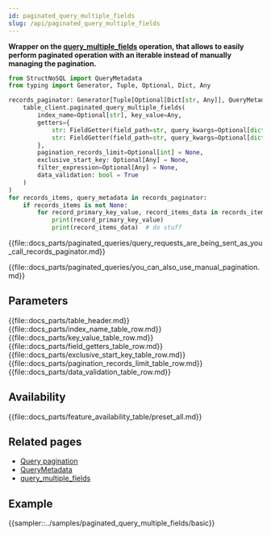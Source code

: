 ```yaml
---
id: paginated_query_multiple_fields
slug: /api/paginated_query_multiple_fields
---
```


**Wrapper on the [query_multiple_fields](../api/query_multiple_fields.md) operation, that allows to easily perform 
paginated operation with an iterable instead of manually managing the pagination.**

```python
from StructNoSQL import QueryMetadata
from typing import Generator, Tuple, Optional, Dict, Any

records_paginator: Generator[Tuple[Optional[Dict[str, Any]], QueryMetadata], None, None] = (
    table_client.paginated_query_multiple_fields(
        index_name=Optional[str], key_value=Any,
        getters={
            str: FieldGetter(field_path=str, query_kwargs=Optional[dict]),
            str: FieldGetter(field_path=str, query_kwargs=Optional[dict])
        },
        pagination_records_limit=Optional[int] = None,
        exclusive_start_key: Optional[Any] = None,
        filter_expression=Optional[Any] = None,
        data_validation: bool = True
    )
)
for records_items, query_metadata in records_paginator:
    if records_items is not None:
        for record_primary_key_value, record_items_data in records_items.items():
            print(record_primary_key_value)
            print(record_items_data)  # do stuff
```

{{file::docs_parts/paginated_queries/query_requests_are_being_sent_as_you_call_records_paginator.md}}

{{file::docs_parts/paginated_queries/you_can_also_use_manual_pagination.md}}

## Parameters
{{file::docs_parts/table_header.md}}
{{file::docs_parts/index_name_table_row.md}}
{{file::docs_parts/key_value_table_row.md}}
{{file::docs_parts/field_getters_table_row.md}}
{{file::docs_parts/exclusive_start_key_table_row.md}}
{{file::docs_parts/pagination_records_limit_table_row.md}}
{{file::docs_parts/data_validation_table_row.md}}

## Availability
{{file::docs_parts/feature_availability_table/preset_all.md}}

## Related pages
- [Query pagination](../basics/query_pagination)
- [QueryMetadata](../api/QueryMetadata)
- [query_multiple_fields](../api/query_multiple_fields)

## Example
{{sampler::../samples/paginated_query_multiple_fields/basic}}
 